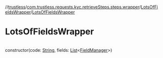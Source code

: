 //[trustless](../../../index.md)/[com.trustless.requests.kyc.retrieveSteps.steps.wrapper](../index.md)/[LotsOfFieldsWrapper](index.md)/[LotsOfFieldsWrapper](-lots-of-fields-wrapper.md)

# LotsOfFieldsWrapper

\
constructor(code: [String](https://kotlinlang.org/api/latest/jvm/stdlib/kotlin/-string/index.html), fields: [List](https://kotlinlang.org/api/latest/jvm/stdlib/kotlin.collections/-list/index.html)&lt;[FieldManager](../-field-manager/index.md)&gt;)
